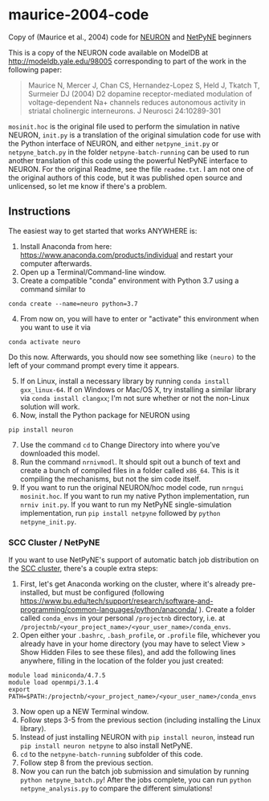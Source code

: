 # maurice-2004-code
Copy of (Maurice et al., 2004) code for [NEURON](https://neuron.yale.edu/neuron/) and [NetPyNE](http://netpyne.org/index.html) beginners

This is a copy of the NEURON code available on ModelDB at
http://modeldb.yale.edu/98005
corresponding to part of the work in the following paper:

> Maurice N, Mercer J, Chan CS, Hernandez-Lopez S, Held J, Tkatch T, Surmeier DJ
> (2004) D2 dopamine receptor-mediated modulation of voltage-dependent Na+
> channels reduces autonomous activity in striatal cholinergic interneurons. J
> Neurosci 24:10289-301

`mosinit.hoc` is the original file used to perform the simulation in native
NEURON, `init.py` is a translation of the original simulation code for use with
the Python interface of NEURON, and either `netpyne_init.py` or
`netpyne_batch.py` in the folder `netpyne-batch-running` can be used to run
another translation of this code using the powerful NetPyNE interface to
NEURON. For the original Readme, see the file `readme.txt`. I am not one of the
original authors of this code, but it was published open source and unlicensed,
so let me know if there's a problem.

## Instructions

The easiest way to get started that works ANYWHERE is:

1. Install Anaconda from here: https://www.anaconda.com/products/individual and restart your computer afterwards.
2. Open up a Terminal/Command-line window.
3. Create a compatible "conda" environment with Python 3.7 using a command similar to

`conda create --name=neuro python=3.7`

4. From now on, you will have to enter or "activate" this environment when you want to use it via

`conda activate neuro`

Do this now. Afterwards, you should now see something like `(neuro)` to the left of your command prompt every time it appears.

5. If on Linux, install a necessary library by running `conda install gxx_linux-64`. If on Windows or Mac/OS X, try installing a similar library via `conda install clangxx`; I'm not sure whether or not the non-Linux solution will work.
6. Now, install the Python package for NEURON using

`pip install neuron`

7. Use the command `cd` to Change Directory into where you've downloaded this model.
8. Run the command `nrnivmodl`. It should spit out a bunch of text and create a bunch of compiled files in a folder called `x86_64`. This is it compiling the mechanisms, but not the sim code itself.
9. If you want to run the original NEURON/hoc model code, run `nrngui
   mosinit.hoc`. If you want to run my native Python implementation, run `nrniv
   init.py`. If you want to run my NetPyNE single-simulation implementation, run
   `pip install netpyne` followed by `python netpyne_init.py`.

### SCC Cluster / NetPyNE

If you want to use NetPyNE's support of automatic batch job distribution on the [SCC cluster](https://www.bu.edu/tech/support/research/system-usage/scc-quickstart/), there's a couple extra steps:

1. First, let's get Anaconda working on the cluster, where it's already pre-installed, but must be configured (following https://www.bu.edu/tech/support/research/software-and-programming/common-languages/python/anaconda/ ). Create a folder called `conda_envs` in your personal `/projectnb` directory, i.e. at `/projectnb/<your_project_name>/<your_user_name>/conda_envs`.
2. Open either your `.bashrc`, `.bash_profile`, or `.profile` file, whichever you already have in your home directory (you may have to select View > Show Hidden Files to see these files), and add the following lines anywhere, filling in the location of the folder you just created:

```
module load miniconda/4.7.5
module load openmpi/3.1.4
export PATH=$PATH:/projectnb/<your_project_name>/<your_user_name>/conda_envs
```

3. Now open up a NEW Terminal window.
4. Follow steps 3-5 from the previous section (including installing the Linux library).
5. Instead of just installing NEURON with `pip install neuron`, instead run `pip install neuron netpyne` to also install NetPyNE.
6. `cd` to the `netpyne-batch-running` subfolder of this code.
7. Follow step 8 from the previous section.
8. Now you can run the batch job submission and simulation by running `python netpyne_batch.py`! After the jobs complete, you can run `python netpyne_analysis.py` to compare the different simulations!
